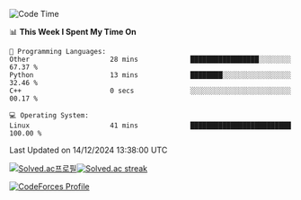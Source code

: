 
<!--START_SECTION:waka-->
![Code Time](http://img.shields.io/badge/Code%20Time-3%2C700%20hrs%207%20mins-blue)

📊 **This Week I Spent My Time On** 

```text
💬 Programming Languages: 
Other                    28 mins             █████████████████░░░░░░░░   67.37 % 
Python                   13 mins             ████████░░░░░░░░░░░░░░░░░   32.46 % 
C++                      0 secs              ░░░░░░░░░░░░░░░░░░░░░░░░░   00.17 % 

💻 Operating System: 
Linux                    41 mins             █████████████████████████   100.00 % 
```


 Last Updated on 14/12/2024 13:38:00 UTC
<!--END_SECTION:waka-->


[![Solved.ac프로필](http://mazassumnida.wtf/api/generate_badge?boj=hckim96)](https://solved.ac/hckim96)[![Solved.ac streak](http://mazandi.herokuapp.com/api?handle=hckim96&theme=dark)](https://solved.ac/hckim96)


[![CodeForces Profile](https://cf.leed.at?id=hckim96)](https://codeforces.com/profile/hckim96)

